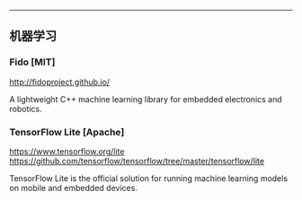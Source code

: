 

---

## 机器学习

### Fido [MIT]

http://fidoproject.github.io/

A lightweight C++ machine learning library for embedded electronics and robotics.

### TensorFlow Lite [Apache]

https://www.tensorflow.org/lite
https://github.com/tensorflow/tensorflow/tree/master/tensorflow/lite

TensorFlow Lite is the official solution for running machine learning models on mobile and embedded devices. 

